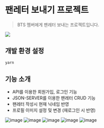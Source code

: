 # 팬레터 보내기 프로젝트
> BTS 멤버에게 팬레터 보내는 프로젝트입니다.

![](../header.png)

## 개발 환경 설정

```sh
yarn
```

## 기능 소개

* API를 이용한 회원가입, 로그인 기능
* JSON-SERVER를 이용한 팬레터 CRUD 기능
* 팬레터 작성시 현재 닉네임 반영
* 프로필 이미지 설정 및 변경 (재로그인 시 반영)

  
![image](https://github.com/gkstnadl/react-week-4-test/assets/131341172/a8e93df5-0783-4078-94f7-498e835ac7c1)
![image](https://github.com/gkstnadl/react-week-4-test/assets/131341172/1267db1c-f17e-4e6c-ac99-bd7dcc065f28)
![image](https://github.com/gkstnadl/react-week-4-test/assets/131341172/167de854-bf75-4667-9c57-97e9042c5e92)
![image](https://github.com/gkstnadl/react-week-4-test/assets/131341172/6cf748ec-2281-4b97-8aea-5e8571974796)
![image](https://github.com/gkstnadl/react-week-4-test/assets/131341172/b66b8e46-cbd8-473b-9ef6-f6a32e68ddba)
